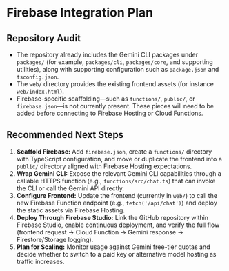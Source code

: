 # Firebase Integration Plan

## Repository Audit
- The repository already includes the Gemini CLI packages under `packages/` (for example, `packages/cli`, `packages/core`, and supporting utilities), along with supporting configuration such as `package.json` and `tsconfig.json`.
- The `web/` directory provides the existing frontend assets (for instance `web/index.html`).
- Firebase-specific scaffolding—such as `functions/`, `public/`, or `firebase.json`—is not currently present. These pieces will need to be added before connecting to Firebase Hosting or Cloud Functions.

## Recommended Next Steps
1. **Scaffold Firebase:** Add `firebase.json`, create a `functions/` directory with TypeScript configuration, and move or duplicate the frontend into a `public/` directory aligned with Firebase Hosting expectations.
2. **Wrap Gemini CLI:** Expose the relevant Gemini CLI capabilities through a callable HTTPS function (e.g., `functions/src/chat.ts`) that can invoke the CLI or call the Gemini API directly.
3. **Configure Frontend:** Update the frontend (currently in `web/`) to call the new Firebase Function endpoint (e.g., `fetch('/api/chat')`) and deploy the static assets via Firebase Hosting.
4. **Deploy Through Firebase Studio:** Link the GitHub repository within Firebase Studio, enable continuous deployment, and verify the full flow (frontend request → Cloud Function → Gemini response → Firestore/Storage logging).
5. **Plan for Scaling:** Monitor usage against Gemini free-tier quotas and decide whether to switch to a paid key or alternative model hosting as traffic increases.
